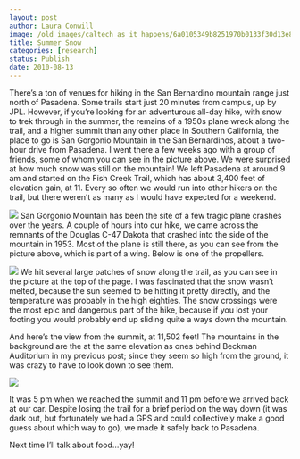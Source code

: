 ```yaml
---
layout: post
author: Laura Conwill
image: /old_images/caltech_as_it_happens/6a0105349b8251970b0133f30d13e8970b.jpg
title: Summer Snow
categories: [research]
status: Publish
date: 2010-08-13
---
```



There’s a ton of
venues for hiking in the San Bernardino mountain range just north of Pasadena. Some
trails start just 20 minutes from campus, up by JPL. However, if you’re looking
for an adventurous all-day hike, with snow to trek through in the summer, the
remains of a 1950s plane wreck along the trail, and a higher summit than any
other place in Southern California, the place to go is San Gorgonio Mountain in
the San Bernardinos, about a two-hour drive from Pasadena. I went there a few weeks
ago with a group of friends, some of whom you can see in the picture above. We
were surprised at how much snow was still on the mountain! We left Pasadena at
around 9 am and started on the Fish Creek Trail, which has about 3,400 feet of
elevation gain, at 11. Every so often we would run into other hikers on the
trail, but there weren’t as many as I would have expected for a weekend.


![](/old_images/caltech_as_it_happens/6a0105349b8251970b0133f30d06e2970b.png)
San Gorgonio Mountain has been the site of a
few tragic plane crashes over the years. A couple of hours into our hike, we
came across the remnants of the Douglas C-47 Dakota that crashed into the side
of the mountain in 1953. Most of the plane is still there, as you can see from
the picture above, which is part of a wing. Below is one of the propellers.


![](/old_images/caltech_as_it_happens/6a0105349b8251970b0133f30d07a8970b.png)
We hit several
large patches of snow along the trail, as you can see in the picture at the top
of the page. I was fascinated that the snow wasn’t melted, because the sun seemed
to be hitting it pretty directly, and the temperature was probably in the high
eighties. The snow crossings were the most epic and dangerous part of the hike,
because if you lost your footing you would probably end up sliding quite a ways
down the mountain.

And here’s the view
from the summit, at 11,502 feet! The mountains in the background are the at the
same elevation as ones behind Beckman Auditorium in my previous post; since
they seem so high from the ground, it was crazy to have to look down to see
them.


![](/old_images/caltech_as_it_happens/6a0105349b8251970b01348630811b970c.jpg)

It was 5 pm when we
reached the summit and 11 pm before we arrived back at our car. Despite losing
the trail for a brief period on the way down (it was dark out, but fortunately
we had a GPS and could collectively make a good guess about which way to go),
we made it safely back to Pasadena.

Next time I’ll
talk about food…yay!
